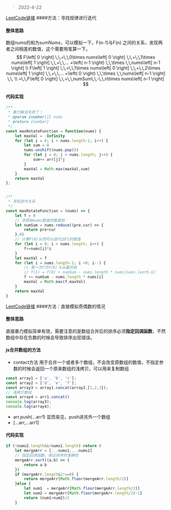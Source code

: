 > 2022-4-22

[LeetCode链接](https://leetcode-cn.com/problems/rotate-function/)
####方法：寻找规律进行迭代

#### 整体思路
数组nums的和为sumNums，可以模拟一下，F(n-1)与F(n) 之间的关系，发现两者之间相差的数值，这个需要用笔算一下。
$$
F\left[ 0 \right] \,\,=\,\,0\times nums\left[ 0 \right] \,\,+\,\,1\times nums\left[ 1 \right] \,\,+\,\,... +\left( n-1 \right) \,\,\times \,\,nums\left[ n-1 \right]
\\
F\left[ 1 \right] \,\,=\,\,1\times nums\left[ 0 \right] \,\,+\,\,2\times nums\left[ 1 \right] \,\,+\,\,... +\left( 0 \right) \,\,\times \,\,nums\left[ n-1 \right] \,\,
\\
=\,\,F\left[ 0 \right] \,\,+\,\,numSum\,\,-\,\,n\times nums\left[ n-1 \right]
$$

#### 代码实现

```javascript
/**
 * 暴力解法失败了！
 * @param {number[]} nums
 * @return {number}
 */
const maxRotateFunction = function(nums) {
    let maxVal = -Infinity
    for (let i = 0; i < nums.length-1; i++) {
        let sum = 0
        nums.unshift(nums.pop())
        for (let j = 0; j < nums.length; j++) {
            sum+= arr[j]*j
        }
        maxVal = Math.max(maxVal,sum)
    }
    return maxVal
};


/**
 * 寻找迭代关系
 */
const maxRotateFunction = (nums) => {
    let f = 0
    // 求原始nums数值的数值和
    let numSum = nums.reduce((pre,cur) => {
        return pre+cur
    },0)
    // 计算F(0)从而可以迭代出F1的数值
    for (let i = 0; i < nums.length; i++) {
        f+=nums[i]*i
    }
    let maxVal = f
    for (let i = nums.length-1; i >0; i--) {
        // 第一次f为f(0) k从最开始
        // f(1) = f(0) + numSum - nums.length * nums[nums.lenth-k]
        f += numSum - nums.length * nums[i]
        maxVal = Math.max(f,maxVal)
    }
    return maxVal
}
```

[LeetCode链接](https://leetcode-cn.com/problems/median-of-two-sorted-arrays/submissions/)
####方法：直接模拟奇偶数的情况

#### 整体思路

直接暴力模拟简单有效，需要注意的是数组合并后的排序必须**指定回调函数**，不然数组中存在负数的时候会导致排序出现错误。
#### js合并数组的方法
- contact方法 用于合并一个或者多个数组，不会改变原数组的数值，不指定参数的时候会返回一个原来数组的浅拷贝，可以用来复制数组
```javascript
const array1 = ['a', 'b', 'c'];
const array2 = ['d', 'e', 'f'];
const array3 = array1.concat(array2,[1,2,3]);
// 浅拷贝数组
const array4 = arr1.concat()
console.log(array3);
console.log(array4);
```
- arr.push(...arr1)  显而易见，push进另外一个数组
- [...arr,...arr1]
 
#### 代码实现
```javascript
if (!nums2.length&&!nums1.length) return 0
    let mergeArr = [...nums1,...nums2]
    // 指定回调函数，保证排序的准确性
    mergeArr.sort((a,b) => {
        return a-b
    })
    if (mergeArr.length&2!==0) {
        return mergeArr[Math.floor(mergeArr.length/2)]
    }else {
        let num1  = mergeArr[Math.floor(mergeArr.length/2)]
        let num2 = mergeArr[Math.floor(mergeArr.length/2)-1]
        return (num1+num2)/2
    }
```